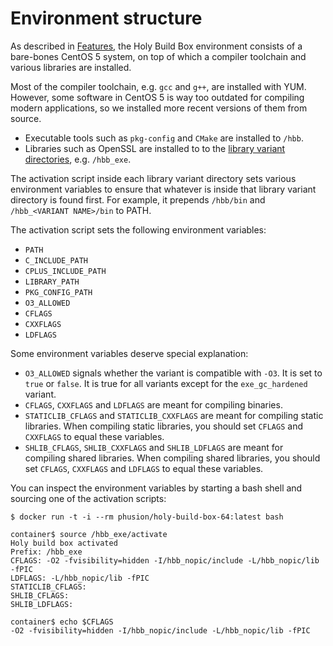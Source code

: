 # Environment structure

As described in [Features](README.md#features), the Holy Build Box environment consists of a bare-bones CentOS 5 system, on top of which a compiler toolchain and various libraries are installed.

Most of the compiler toolchain, e.g. `gcc` and `g++`, are installed with YUM. However, some software in CentOS 5 is way too outdated for compiling modern applications, so we installed more recent versions of them from source.

 * Executable tools such as `pkg-config` and `CMake` are installed to `/hbb`.
 * Libraries such as OpenSSL are installed to to the [library variant directories](LIBRARY-VARIANTS.md), e.g. `/hbb_exe`.

The activation script inside each library variant directory sets various environment variables to ensure that whatever is inside that library variant directory is found first. For example, it prepends `/hbb/bin` and `/hbb_<VARIANT NAME>/bin` to PATH.

The activation script sets the following environment variables:

 * `PATH`
 * `C_INCLUDE_PATH`
 * `CPLUS_INCLUDE_PATH`
 * `LIBRARY_PATH`
 * `PKG_CONFIG_PATH`
 * `O3_ALLOWED`
 * `CFLAGS`
 * `CXXFLAGS`
 * `LDFLAGS`
 

Some environment variables deserve special explanation:

 * `O3_ALLOWED` signals whether the variant is compatible with `-O3`. It is set to `true` or `false`. It is true for all variants except for the `exe_gc_hardened` variant.
 * `CFLAGS`, `CXXFLAGS` and `LDFLAGS` are meant for compiling binaries.
 * `STATICLIB_CFLAGS` and `STATICLIB_CXXFLAGS` are meant for compiling static libraries. When compiling static libraries, you should set `CFLAGS` and `CXXFLAGS` to equal these variables.
 * `SHLIB_CFLAGS`, `SHLIB_CXXFLAGS` and `SHLIB_LDFLAGS` are meant for compiling shared libraries. When compiling shared libraries, you should set `CFLAGS`, `CXXFLAGS` and `LDFLAGS` to equal these variables.

You can inspect the environment variables by starting a bash shell and sourcing one of the activation scripts:

    $ docker run -t -i --rm phusion/holy-build-box-64:latest bash
    
    container$ source /hbb_exe/activate
    Holy build box activated
    Prefix: /hbb_exe
    CFLAGS: -O2 -fvisibility=hidden -I/hbb_nopic/include -L/hbb_nopic/lib -fPIC
    LDFLAGS: -L/hbb_nopic/lib -fPIC
    STATICLIB_CFLAGS:
    SHLIB_CFLAGS:
    SHLIB_LDFLAGS:

    container$ echo $CFLAGS
    -O2 -fvisibility=hidden -I/hbb_nopic/include -L/hbb_nopic/lib -fPIC
